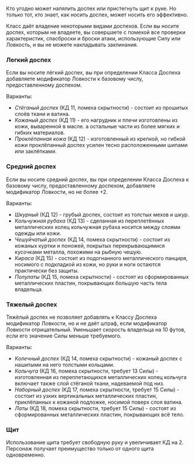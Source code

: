 Кто угодно может напялить доспех или пристегнуть щит к руке. Но только тот, кто знает, как носить доспех, может носить его эффективно. 

Класс даёт владение некоторыми видами доспехов. Если вы носите доспех, которым не владеете, вы совершаете с помехой все проверки характеристик, спасброски и броски атаки, использующие Силу или Ловкость, и вы не можете накладывать заклинания.

### Легкий доспех
Если вы носите лёгкий доспех, вы при определении Класса Доспеха добавляете модификатор Ловкости к базовому числу, предоставленному доспехом.

Варианты:
- *Стёганый доспех* (КД 11, помеха скрытности) - состоит из прошитых слоёв ткани и ватина.
- *Кожаный доспех* (КД 11) - его нагрудник и плечи изготовлены из кожи, вываренной в масле. а остальные части из более мягких и гибких материалов.
- *Проклёпанная кожа* (КД 12) - изготовленный из крепкой, но гибкой кожи проклёпанный доспех усилен тесно расположенными шипами или заклёпками.

### Средний доспех
Если вы носите средний доспех, вы при определении Класса Доспеха к базовому числу, предоставленному доспехом, добавляете модификатор Ловкости, но не более +2.

Варианты:
- *Шкурный* (КД 12) - грубый доспех, состоит из толстых мехов и шкур.
- *Кольчужная рубаха* (КД 13) - сделанная из переплетённых металлических колец кольчужная рубаха носится между слоями одежды или кожи.
- *Чешуйчатый доспех* (КД 14, помеха скрытности) - состоит из кожаных куртки и поножей, покрытых перекрывающимися кусочками металла, похожими на рыбную чешую.
- *Кираса* (КД 15) - состоит из подогнанного металлического панциря, носимого с подкладкой из кожи, но руки и ноги остаются практически без защиты.
- *Полулаты* (КД 15, помеха скрытности) - состоят из сформированных металлических пластин, покрывающих большую часть тела владельца.

### Тяжелый доспех
Тяжёлый доспех не позволяет добавлять к Классу Доспеха модификатор Ловкости, но и не даёт штраф, если модификатор Ловкости отрицательный. Уменьшает скорость владельца на 10 футов, если его значение Силы меньше требуемого.

Варианты:
- *Колечный доспех* (КД 14, помеха скрытности) - кожаный доспех с нашитыми на него толстыми кольцами.
- *Кольчуга* (КД 16, помеха скрытности, требует 13 Силы) - изготовленная из переплетающихся металлических колец кольчуга включает также слой стёганой ткани, надеваемой под низ.
- *Наборный доспех* (КД 17, помеха скрытности, требует 15 Силы) - состоит из узких вертикальных металлических пластин, приклёпанных к кожаной подложке, носимой поверх слоя ватина.
- *Латы* (КД 18, помеха скрытности, требует 15 Силы) - состоят из сформированных металлических пластин, покрывающих всё тело.

### Щит
Использование щита требует свободную руку и увеличивает КД на 2. Персонаж получает преимущество только от одного щита одновременно.
